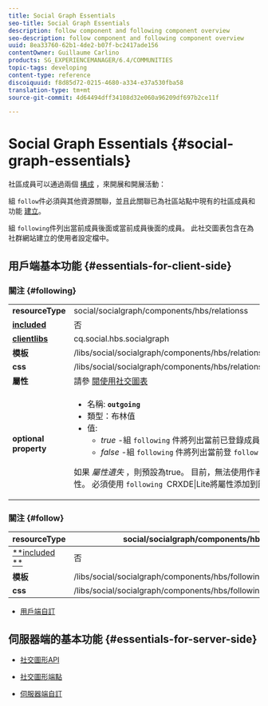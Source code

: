```yaml
---
title: Social Graph Essentials
seo-title: Social Graph Essentials
description: follow component and following component overview
seo-description: follow component and following component overview
uuid: 8ea33760-62b1-4de2-b07f-bc2417ade156
contentOwner: Guillaume Carlino
products: SG_EXPERIENCEMANAGER/6.4/COMMUNITIES
topic-tags: developing
content-type: reference
discoiquuid: f8d85d72-0215-4680-a334-e37a530fba58
translation-type: tm+mt
source-git-commit: 4d64494dff34108d32e060a96209df697b2ce11f

---
```



# Social Graph Essentials {#social-graph-essentials}

社區成員可以通過兩個 [構成](essentials-activities.md) ，來開展和開展活動：

組 `follow`件必須與其他資源關聯，並且此關聯已為社區站點中現有的社區成員和功能 [建立](overview.md#communitiessites)。

組 `following`件列出當前成員後面或當前成員後面的成員。 此社交圖表包含在為社群網站建立的使用者設定檔中。

## 用戶端基本功能 {#essentials-for-client-side}

### 關注 {#following}

<table> 
 <tbody>
  <tr>
   <td> <strong>resourceType</strong></td> 
   <td>social/socialgraph/components/hbs/relationss</td> 
  </tr>
  <tr>
   <td> <a href="scf.md#add-or-include-a-communities-component"><strong>included</strong></a></td> 
   <td>否</td> 
  </tr>
  <tr>
   <td> <a href="clientlibs.md"><strong>clientlibs</strong></a></td> 
   <td>cq.social.hbs.socialgraph</td> 
  </tr>
  <tr>
   <td> <strong>模板</strong></td> 
   <td> /libs/social/socialgraph/components/hbs/relationships/relationships.hbs</td> 
  </tr>
  <tr>
   <td> <strong>css</strong></td> 
   <td> /libs/social/socialgraph/components/hbs/relationships/clientlibs/relationships.css</td> 
  </tr>
  <tr>
   <td><strong> 屬性</strong></td> 
   <td>請參 <a href="socialgraph.md">閱使用社交圖表</a></td> 
  </tr>
  <tr>
   <td><strong> optional<br /> property</strong></td> 
   <td>
    <ul> 
     <li>名稱: <strong><code>outgoing</code></strong></li> 
     <li>類型：布林值</li> 
     <li>值:<br /> 
      <ul> 
       <li><i>true </i>-組 <code>following</code> 件將列出當前已登錄成員的成員 <code>follows</code></li> 
       <li><i>false </i>-組 <code>following</code> 件將列出當前登 <code>follow </code>錄成員的成員</li> 
      </ul> </li> 
    </ul> <p>如果 <i>屬性遺失</i> ，則預設為true。 目前，無法使用作者模式中的編輯對話框來設定此屬性。 必須使用 <code>following </code>CRXDE|Lite將屬性添加到節 <a href="../../help/sites-developing/developing-with-crxde-lite.md">點的實</a>例中。</p> </td> 
  </tr>
 </tbody>
</table>

### 關注 {#follow}

| **resourceType** | social/socialgraph/components/hbs/following |
|---|---|
| [**included **](scf.md#add-or-include-a-communities-component) | 否 |
| **模板** | /libs/social/socialgraph/components/hbs/following/following.hbs |
| **css** | /libs/social/socialgraph/components/hbs/following/clientlibs/following.css |

* [用戶端自訂](client-customize.md)

## 伺服器端的基本功能 {#essentials-for-server-side}

* [社交圖形API](https://helpx.adobe.com/experience-manager/6-4/sites/developing/using/reference-materials/javadoc/com/adobe/cq/social/graph/client/api/package-frame.html)

* [社交圖形端點](https://helpx.adobe.com/experience-manager/6-4/sites/developing/using/reference-materials/javadoc/com/adobe/cq/social/graph/client/endpoint/package-frame.html)

* [伺服器端自訂](server-customize.md)

